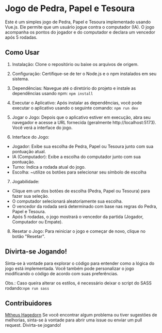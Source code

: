 # Jogo de Pedra, Papel e Tesoura  
Este é um simples jogo de Pedra, Papel e Tesoura implementado usando Vue.js. Ele permite que um usuário jogue contra o computador (IA). O jogo acompanha os pontos do jogador e do computador e declara um vencedor após 5 rodadas.

## Como Usar  
1. Instalação: Clone o repositório ou baixe os arquivos de origem.  
2. Configuração: Certifique-se de ter o Node.js e o npm instalados em seu sistema.  
3. Dependências: Navegue até o diretório do projeto e instale as dependências usando npm:  ``npm install``
  
4. Executar o Aplicativo: Após instalar as dependências, você pode executar o aplicativo usando o seguinte comando:  ``npm run dev``
  
5. Jogar o Jogo: Depois que o aplicativo estiver em execução, abra seu navegador e acesse a URL fornecida (geralmente http://localhost:5173). Você verá a interface do jogo.  
6. Interface do Jogo:  
- Jogador: Exibe sua escolha de Pedra, Papel ou Tesoura junto com sua pontuação atual.  
- IA (Computador): Exibe a escolha do computador junto com sua pontuação.  
- Turno: Indica a rodada atual do jogo.  
- Escolha: ~utilize os botões para selecionar seu símbolo de escolha
7. Jogabilidade:  
- Clique em um dos botões de escolha (Pedra, Papel ou Tesoura) para fazer sua seleção.  
- O computador selecionará aleatoriamente sua escolha.  
- O vencedor da rodada será determinado com base nas regras do Pedra, Papel e Tesoura.  
- Após 5 rodadas, o jogo mostrará o vencedor da partida (Jogador, Computador ou Empate).  
8. Resetar o Jogo: Para reiniciar o jogo e começar de novo, clique no botão "Resetar".  
## Divirta-se Jogando!  
Sinta-se à vontade para explorar o código para entender como a lógica do jogo está implementada. Você também pode personalizar o jogo modificando o código de acordo com suas preferências.  
  
Obs.: Caso queira alterar os estilos, é necessário deixar o script do SASS rodando:``npm run sass``
  
## Contribuidores  
[Mtheus Hagedorn]([url](https://github.com/matheushagedorn)) 
Se você encontrar algum problema ou tiver sugestões de melhorias, sinta-se à vontade para abrir uma issue ou enviar um pull request. Divirta-se jogando!  
